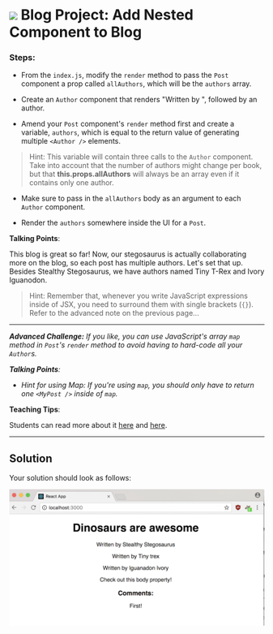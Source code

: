# ![](https://ga-dash.s3.amazonaws.com/production/assets/logo-9f88ae6c9c3871690e33280fcf557f33.png) Blog Project: Add Nested Component to Blog


### Steps:

* From the `index.js`, modify the `render` method to pass the `Post` component a prop called `allAuthors`, which will be the `authors` array.

* Create an `Author` component that renders "Written by ", followed by an author.

* Amend your `Post` component's `render` method first and create a variable, `authors`, which is equal to the return value of generating multiple `<Author />` elements.

> Hint: This variable will contain three calls to the `Author` component. Take into account that the number of authors might change per book, but that **this.props.allAuthors** will always be an array even if it contains only one author. 

* Make sure to pass in the `allAuthors` body as an argument to each `Author` component.

* Render the `authors` somewhere inside the UI for a `Post`.


<aside class="notes">

**Talking Points**:


This blog is great so far! Now, our stegosaurus is actually collaborating more on the blog, so each post has multiple authors. Let's set that up. Besides Stealthy Stegosaurus, we have authors named Tiny T-Rex and Ivory Iguanodon.


> Hint: Remember that, whenever you write JavaScript expressions inside of JSX, you need to surround them with single brackets (`{}`). Refer to the advanced note on the previous page...

</aside>

---

<i><strong>Advanced Challenge:</strong> If you like, you can use JavaScript's array `map` method in `Post`'s `render` method to avoid having to hard-code all your `Author`s. 

<aside class="notes">

**Talking Points**:

- Hint for using Map:</strong> If you're using `map`, you should only have to return one `<MyPost />` inside of `map`.</i>

**Teaching Tips**:

Students can read more about it [here](https://developer.mozilla.org/en-US/docs/Web/JavaScript/Reference/Global_Objects/Array/map) and [here](http://cryto.net/~joepie91/blog/2015/05/04/functional-programming-in-javascript-map-filter-reduce/).

</aside>

---

## Solution

Your solution should look as follows:

![Solution for Project](images/nestedsolution.png)
